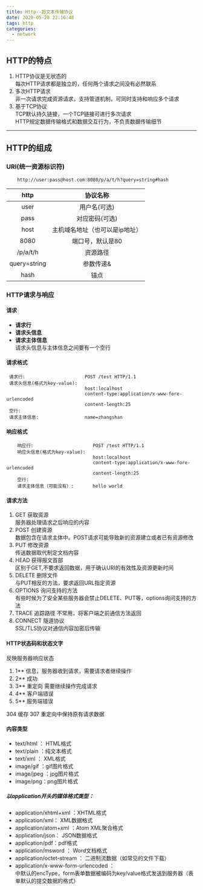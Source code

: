 ```yaml
---
title: Http--超文本传输协议
date: 2020-05-28 22:16:48
tags: http
categories: 
  - network
---
```


## HTTP的特点  
1. HTTP协议是无状态的  
每次HTTP请求都是独立的，任何两个请求之间没有必然联系
2. 多次HTTP请求  
非一次请求完成资源请求，支持管道机制，可同时支持和响应多个请求
3. 基于TCP协议  
TCP默认持久链接，一个TCP链接可进行多次请求  
HTTP规定数据传输格式和数据交互行为，不负责数据传输细节
****
## HTTP的组成
### URI(统一资源标识符)
```
    http://user:pass@host.com:8080/p/a/t/h?query=string#hash
```

http | 协议名称   
:-:|:-:
user | 用户名(可选)
pass | 对应密码(可选)
host | 主机域名地址（也可以是ip地址）
8080 | 端口号，默认是80
/p/a/t/h | 资源路径
query=string|参数传递&
hash | 锚点
 
### HTTP请求与响应
#### 请求
   * **请求行**
   * **请求头信息**
   * **请求主体信息**  
   请求头信息与主体信息之间要有一个空行

#### 请求格式

   ```
    请求行:                      POST /test HTTP/1.1
    请求头信息(格式为key-value):
                                host:localhost
                                content-type:application/x-www-fore-urlencoded
                                content-length:25  
    空行:
    请求主体信息:                 name=zhangshan
   ```
#### 响应格式
```
    响应行:                      POST /test HTTP/1.1
    响应头信息(格式为key-value):
                                host:localhost
                                content-type:application/x-www-fore-urlencoded
                                content-length:25  
    空行:
    请求主体信息（可能没有）:       hello world
```

#### 请求方法
1. GET  获取资源  
服务器处理请求之后响应的内容
2. POST 创建资源  
数据包含在请求主体中。POST请求可能导致新的资源建立或者已有资源修改
3. PUT 修改资源  
传送数据取代制定文档内容
4. HEAD 获得报文首部  
区别于GET,不要求返回数据，用于确认URI的有效性及资源更新时间
5. DELETE 删除文件  
与PUT相反的方法，要求返回URL指定资源
6. OPTIONS  询问支持的方法  
有些时候为了安全某些服务器会禁止DELETE、PUT等，options询问支持的方法
7. TRACE 追踪路径
不常用，将客户端之前通信方法返回
8. CONNECT 隧道协议  
SSL/TLS协议对通信内容加密后传输

#### HTTP状态码和状态文字
反映服务器响应状态
1. 1** 信息，服务器收到请求，需要请求者继续操作
2. 2** 成功
3. 3** 重定向 需要继续操作完成请求
4. 4** 客户端错误
5. 5** 服务端错误


304 缓存
307 重定向中保持原有请求数据


#### 内容类型
* text/html ： HTML格式
* text/plain ：纯文本格式
* text/xml ： XML格式
* image/gif ：gif图片格式
* image/jpeg ：jpg图片格式
* image/png：png图片格式

##### 以application开头的媒体格式类型：
* application/xhtml+xml ：XHTML格式
* application/xml： XML数据格式
* application/atom+xml ：Atom XML聚合格式
* application/json： JSON数据格式
* application/pdf：pdf格式
* application/msword ： Word文档格式
* application/octet-stream ： 二进制流数据（如常见的文件下载）
* application/x-www-form-urlencoded ： <form encType=””>中默认的encType，form表单数据被编码为key/value格式发送到服务器（表单默认的提交数据的格式）